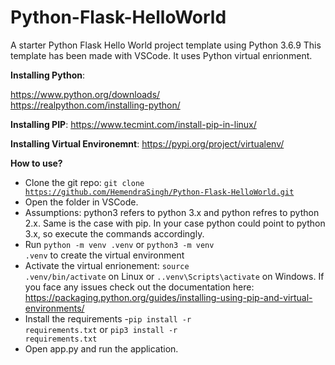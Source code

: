 # Python-Flask-HelloWorld
A starter Python Flask Hello World project template using Python 3.6.9
This template has been made with VSCode.
It uses Python virtual enrionment.

**Installing Python**:

https://www.python.org/downloads/<br/>
https://realpython.com/installing-python/

**Installing PIP**:
https://www.tecmint.com/install-pip-in-linux/

**Installing Virtual Environemnt**:
https://pypi.org/project/virtualenv/

**How to use?**
- Clone the git repo: <code>git clone https://github.com/HemendraSingh/Python-Flask-HelloWorld.git</code>
- Open the folder in VSCode.
- Assumptions: python3 refers to python 3.x and python refres to python 2.x. Same is the case with pip. In your case python could point to python 3.x, so execute the commands accordingly.
- Run <code>python -m venv .venv</code> or <code>python3 -m venv .venv</code> to create the virtual environment
- Activate the virtual enrionement: <code>source .venv/bin/activate</code> on Linux or <code>.\.venv\Scripts\activate</code> on Windows. If you face any issues check out the documentation here: https://packaging.python.org/guides/installing-using-pip-and-virtual-environments/
- Install the requirements -<code>pip install -r requirements.txt</code> or <code>pip3 install -r requirements.txt</code>
- Open app.py and run the application.
